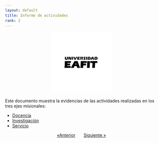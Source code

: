 ```yaml
---
layout: default
title: Informe de actividades
rank: 2
---
```



  <div align="center">
  <a href="https://github.com/othneildrew/Best-README-Template">
    <img src="Figs/logo-firma-2023.jpg" alt="Logo" width="200" height="200">
  </a>
  </div>

Este documento muestra la evidencias de las actividades realizadas en los tres ejes misionales:

- [Docencia](./Docencia.html)
- [Investigación](./Investigacion.html)
- [Servicio](./Servicio.html)

<div align="center">
    <a href="./">&laquo;Anterior</a>
    &nbsp; &nbsp; &nbsp;
    <a href="./Docencia.html">Siguiente &raquo;</a>
</div>

